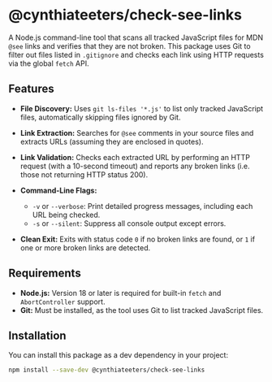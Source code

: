# @cynthiateeters/check-see-links

A Node.js command-line tool that scans all tracked JavaScript files for MDN `@see` links and verifies that they are not broken. This package uses Git to filter out files listed in `.gitignore` and checks each link using HTTP requests via the global `fetch` API.

## Features

- **File Discovery:**
  Uses `git ls-files '*.js'` to list only tracked JavaScript files, automatically skipping files ignored by Git.

- **Link Extraction:**
  Searches for `@see` comments in your source files and extracts URLs (assuming they are enclosed in quotes).

- **Link Validation:**
  Checks each extracted URL by performing an HTTP request (with a 10-second timeout) and reports any broken links (i.e. those not returning HTTP status 200).

- **Command-Line Flags:**
  - `-v` or `--verbose`: Print detailed progress messages, including each URL being checked.
  - `-s` or `--silent`: Suppress all console output except errors.

- **Clean Exit:**
  Exits with status code `0` if no broken links are found, or `1` if one or more broken links are detected.

## Requirements

- **Node.js:** Version 18 or later is required for built-in `fetch` and `AbortController` support.
- **Git:** Must be installed, as the tool uses Git to list tracked JavaScript files.

## Installation

You can install this package as a dev dependency in your project:

```bash
npm install --save-dev @cynthiateeters/check-see-links